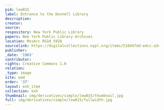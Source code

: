 ```yaml
---
pid: lew015
label: Entrance to the Donnell Library
description:
creator:
source:
respository: New York Public Library
papers: New York Public Library Archives
location: MssArc RG10 5928
sourcelink: https://digitalcollections.nypl.org/items/510d47dd-e4cc-a3d9-e040-e00a18064a99
publisher:
_date: '1963'
contributor:
rights: Creative Commons 1.0
relation:
_type: image
site: wad
order: '37'
layout: exh_item
collection: exh
thumbnail: img/derivatives/simple/lew015/thumbnail.jpg
full: img/derivatives/simple/lew015/fullwidth.jpg
---
```

